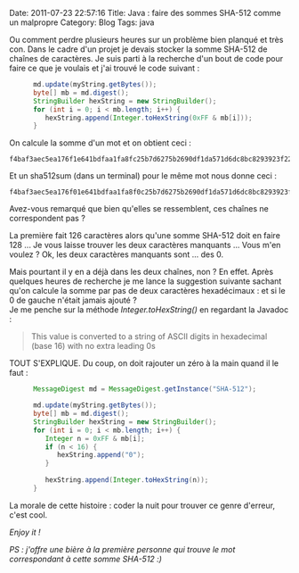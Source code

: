 Date: 2011-07-23 22:57:16
Title: Java : faire des sommes SHA-512 comme un malpropre
Category: Blog
Tags: java

Ou comment perdre plusieurs heures sur un problème bien planqué et très con. Dans le cadre d'un projet je devais stocker la somme SHA-512 de chaînes de caractères. Je suis parti à la recherche d'un bout de code pour faire ce que je voulais et j'ai trouvé le code suivant :

``` java
      md.update(myString.getBytes());
      byte[] mb = md.digest();
      StringBuilder hexString = new StringBuilder();
      for (int i = 0; i < mb.length; i++) {
         hexString.append(Integer.toHexString(0xFF & mb[i]));
      }
```

On calcule la somme d'un mot et on obtient ceci :


    f4baf3aec5ea176f1e641bdfaa1fa8fc25b7d6275b2690df1da571d6dc8bc8293923f2245bdb57be5a20a274612b9ccb232d91e9d840db4a6c62709d80f92e

Et un sha512sum (dans un terminal) pour le même mot nous donne ceci :

    f4baf3aec5ea176f01e641bdfaa1fa8f0c25b7d6275b2690df1da571d6dc8bc8293923f2245bdb57be5a20a274612b9ccb232d91e9d840db4a6c62709d80f92e

Avez-vous remarqué que bien qu'elles se ressemblent, ces chaînes ne correspondent pas ?  

La première fait 126 caractères alors qu'une somme SHA-512 doit en faire 128 ... Je vous laisse trouver les deux caractères manquants ... Vous m'en voulez ? Ok, les deux caractères manquants sont ... des 0.

Mais pourtant il y en a déjà dans les deux chaînes, non ? En effet. Après quelques heures de recherche je me lance la suggestion suivante sachant qu'on calcule la somme par pas de deux caractères hexadécimaux : et si le 0 de gauche n'était jamais ajouté ?  
Je me penche sur la méthode _Integer.toHexString()_ en regardant la Javadoc :

> This value is converted to a string of ASCII digits in hexadecimal (base 16) with no extra leading 0s

TOUT S'EXPLIQUE. Du coup, on doit rajouter un zéro à la main quand il le faut :

``` java hl_lines="7 8 9 10"
      MessageDigest md = MessageDigest.getInstance("SHA-512");

      md.update(myString.getBytes());
      byte[] mb = md.digest();
      StringBuilder hexString = new StringBuilder();
      for (int i = 0; i < mb.length; i++) {
         Integer n = 0xFF & mb[i];
         if (n < 16) {
            hexString.append("0");
         }
         
         hexString.append(Integer.toHexString(n));
      }
```

La morale de cette histoire : coder la nuit pour trouver ce genre d'erreur, c'est cool.

_Enjoy it !_

_PS : j'offre une bière à la première personne qui trouve le mot correspondant à cette somme SHA-512 :)_
